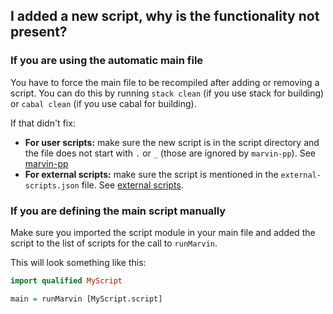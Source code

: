 ## I added a new script, why is the functionality not present?

### If you are using the automatic main file

You have to force the main file to be recompiled after adding or removing a script.
You can do this by running `stack clean` (if you use stack for building) or `cabal clean` (if you use cabal for building).

If that didn't fix:

- **For user scripts:** make sure the new script is in the script directory and the file does not start with `.` or `_` (those are ignored by `marvin-pp`). See [marvin-pp](../marvin-pp)
- **For external scripts:** make sure the script is mentioned in the `external-scripts.json` file. See [external scripts](../external-scripts).

### If you are defining the main script manually

Make sure you imported the script module in your main file and added the script to the list of scripts for the call to `runMarvin`.

This will look something like this:

```Haskell
import qualified MyScript

main = runMarvin [MyScript.script]
````
